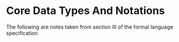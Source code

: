 # Core Data Types And Notations

The following are notes taken from section III of the formal language specification
